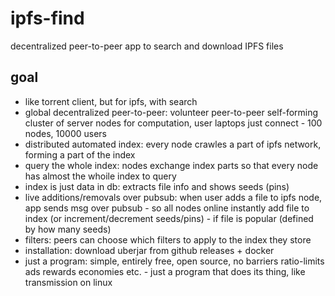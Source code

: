 # ipfs-find
decentralized peer-to-peer app to search and download IPFS files

## goal

- like torrent client, but for ipfs, with search
- global decentralized peer-to-peer: volunteer peer-to-peer self-forming cluster of server nodes for computation, user laptops just connect - 100 nodes, 10000 users
- distributed automated index: every node crawles a part of ipfs network, forming a part of the index
- query the whole index: nodes exchange index parts so that every node has almost the whoile index to query
- index is just data in db: extracts file info and shows seeds (pins)
- live additions/removals over pubsub: when user adds a file to ipfs node, app sends msg over pubsub - so all nodes online instantly add file to index (or increment/decrement seeds/pins) - if file is popular (defined by how many seeds)
- filters: peers can choose which filters to apply to the index they store
- installation: download uberjar from github releases + docker
- just a program: simple, entirely free, open source, no barriers ratio-limits ads rewards economies etc. - just a program that does its thing, like transmission on linux